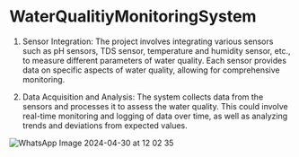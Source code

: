 # WaterQualitiyMonitoringSystem

1. Sensor Integration: The project involves integrating various sensors such as pH sensors, TDS sensor, temperature and humidity sensor, etc., to measure different parameters of water quality. Each sensor provides data on specific aspects of water quality, allowing for comprehensive monitoring.

2. Data Acquisition and Analysis: The system collects data from the sensors and processes it to assess the water quality. This could involve real-time monitoring and logging of data over time, as well as analyzing trends and deviations from expected values. 

![WhatsApp Image 2024-04-30 at 12 02 35](https://github.com/sejal223/WaterQualitiyMonitoringSystem/assets/149455298/c3bae173-a677-4c36-917b-442f08fba1ba)
